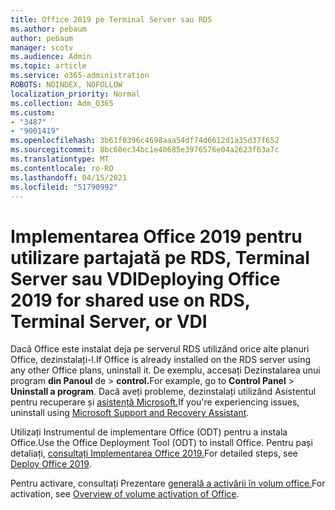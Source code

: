 ```yaml
---
title: Office 2019 pe Terminal Server sau RDS
ms.author: pebaum
author: pebaum
manager: scotv
ms.audience: Admin
ms.topic: article
ms.service: o365-administration
ROBOTS: NOINDEX, NOFOLLOW
localization_priority: Normal
ms.collection: Adm_O365
ms.custom:
- "3487"
- "9001419"
ms.openlocfilehash: 3b61f0396c4698aaa54df74d6612d1a35d37f652
ms.sourcegitcommit: 8bc60ec34bc1e40685e3976576e04a2623f63a7c
ms.translationtype: MT
ms.contentlocale: ro-RO
ms.lasthandoff: 04/15/2021
ms.locfileid: "51790992"
---
```

# <a name="deploying-office-2019-for-shared-use-on-rds-terminal-server-or-vdi"></a><span data-ttu-id="23e0a-102">Implementarea Office 2019 pentru utilizare partajată pe RDS, Terminal Server sau VDI</span><span class="sxs-lookup"><span data-stu-id="23e0a-102">Deploying Office 2019 for shared use on RDS, Terminal Server, or VDI</span></span>

<span data-ttu-id="23e0a-103">Dacă Office este instalat deja pe serverul RDS utilizând orice alte planuri Office, dezinstalați-l.</span><span class="sxs-lookup"><span data-stu-id="23e0a-103">If Office is already installed on the RDS server using any other Office plans, uninstall it.</span></span> <span data-ttu-id="23e0a-104">De exemplu, accesați Dezinstalarea unui program **din Panoul** de  >  **control.**</span><span class="sxs-lookup"><span data-stu-id="23e0a-104">For example, go to **Control Panel** > **Uninstall a program**.</span></span> <span data-ttu-id="23e0a-105">Dacă aveți probleme, dezinstalați utilizând Asistentul pentru recuperare și [asistență Microsoft.](https://aka.ms/SARA-OfficeUninstall-Alchemy)</span><span class="sxs-lookup"><span data-stu-id="23e0a-105">If you're experiencing issues, uninstall using [Microsoft Support and Recovery Assistant](https://aka.ms/SARA-OfficeUninstall-Alchemy).</span></span> 

<span data-ttu-id="23e0a-106">Utilizați Instrumentul de implementare Office (ODT) pentru a instala Office.</span><span class="sxs-lookup"><span data-stu-id="23e0a-106">Use the Office Deployment Tool (ODT) to install Office.</span></span> <span data-ttu-id="23e0a-107">Pentru pași detaliați, [consultați Implementarea Office 2019.](https://docs.microsoft.com/deployoffice/office2019/deploy)</span><span class="sxs-lookup"><span data-stu-id="23e0a-107">For detailed steps, see [Deploy Office 2019](https://docs.microsoft.com/deployoffice/office2019/deploy).</span></span>

<span data-ttu-id="23e0a-108">Pentru activare, consultați Prezentare [generală a activării în volum office.](https://docs.microsoft.com/deployoffice/vlactivation/plan-volume-activation-of-office)</span><span class="sxs-lookup"><span data-stu-id="23e0a-108">For activation, see [Overview of volume activation of Office](https://docs.microsoft.com/deployoffice/vlactivation/plan-volume-activation-of-office).</span></span>